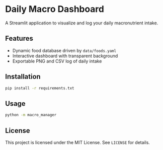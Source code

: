 # Daily Macro Dashboard

A Streamlit application to visualize and log your daily macronutrient intake.

## Features
- Dynamic food database driven by `data/foods.yaml`
- Interactive dashboard with transparent background
- Exportable PNG and CSV log of daily intake

## Installation
```bash
pip install -r requirements.txt
```

## Usage
```bash
python -m macro_manager
```

## License
This project is licensed under the MIT License. See `LICENSE` for details.
